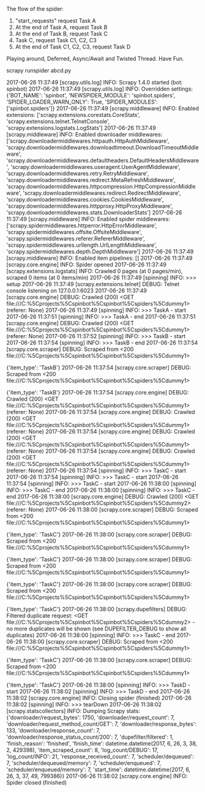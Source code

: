 The flow of the spider:
1. "start_requests" request Task A
2. At the end of Task A, request Task B
3. At the end of Task B, request Task C
4. Task C, request Task C1, C2, C3
5. At the end of Task C1, C2, C3, request Task D

Playing around, Deferred, Async/Await and Twisted Thread. Have Fun.

scrapy runspider abcd.py

2017-06-26 11:37:49 [scrapy.utils.log] INFO: Scrapy 1.4.0 started (bot: spinbot)
2017-06-26 11:37:49 [scrapy.utils.log] INFO: Overridden settings: {'BOT_NAME': 'spinbot', 'NEWSPIDER_MODULE': 'spinbot.spiders', 'SPIDER_LOADER_WARN_ONLY': True, 'SPIDER_MODULES': ['spinbot.spiders']}
2017-06-26 11:37:49 [scrapy.middleware] INFO: Enabled extensions:
['scrapy.extensions.corestats.CoreStats',
 'scrapy.extensions.telnet.TelnetConsole',
 'scrapy.extensions.logstats.LogStats']
2017-06-26 11:37:49 [scrapy.middleware] INFO: Enabled downloader middlewares:
['scrapy.downloadermiddlewares.httpauth.HttpAuthMiddleware',
 'scrapy.downloadermiddlewares.downloadtimeout.DownloadTimeoutMiddleware',
 'scrapy.downloadermiddlewares.defaultheaders.DefaultHeadersMiddleware',
 'scrapy.downloadermiddlewares.useragent.UserAgentMiddleware',
 'scrapy.downloadermiddlewares.retry.RetryMiddleware',
 'scrapy.downloadermiddlewares.redirect.MetaRefreshMiddleware',
 'scrapy.downloadermiddlewares.httpcompression.HttpCompressionMiddleware',
 'scrapy.downloadermiddlewares.redirect.RedirectMiddleware',
 'scrapy.downloadermiddlewares.cookies.CookiesMiddleware',
 'scrapy.downloadermiddlewares.httpproxy.HttpProxyMiddleware',
 'scrapy.downloadermiddlewares.stats.DownloaderStats']
2017-06-26 11:37:49 [scrapy.middleware] INFO: Enabled spider middlewares:
['scrapy.spidermiddlewares.httperror.HttpErrorMiddleware',
 'scrapy.spidermiddlewares.offsite.OffsiteMiddleware',
 'scrapy.spidermiddlewares.referer.RefererMiddleware',
 'scrapy.spidermiddlewares.urllength.UrlLengthMiddleware',
 'scrapy.spidermiddlewares.depth.DepthMiddleware']
2017-06-26 11:37:49 [scrapy.middleware] INFO: Enabled item pipelines:
[]
2017-06-26 11:37:49 [scrapy.core.engine] INFO: Spider opened
2017-06-26 11:37:49 [scrapy.extensions.logstats] INFO: Crawled 0 pages (at 0 pages/min), scraped 0 items (at 0 items/min)
2017-06-26 11:37:49 [spinning] INFO: >>> setup
2017-06-26 11:37:49 [scrapy.extensions.telnet] DEBUG: Telnet console listening on 127.0.0.1:6023
2017-06-26 11:37:49 [scrapy.core.engine] DEBUG: Crawled (200) <GET file:///C:%5Cprojects%5Cspinbot%5Cspinbot%5Cspiders%5Cdummy1> (referer: None)
2017-06-26 11:37:49 [spinning] INFO: >>> TaskA - start
2017-06-26 11:37:51 [spinning] INFO: >>> TaskA - end
2017-06-26 11:37:51 [scrapy.core.engine] DEBUG: Crawled (200) <GET file:///C:%5Cprojects%5Cspinbot%5Cspinbot%5Cspiders%5Cdummy1> (referer: None)
2017-06-26 11:37:52 [spinning] INFO: >>> TaskB - start
2017-06-26 11:37:54 [spinning] INFO: >>> TaskB - end
2017-06-26 11:37:54 [scrapy.core.scraper] DEBUG: Scraped from <200 file:///C:%5Cprojects%5Cspinbot%5Cspinbot%5Cspiders%5Cdummy1>
{'item_type': 'TaskB'}
2017-06-26 11:37:54 [scrapy.core.scraper] DEBUG: Scraped from <200 file:///C:%5Cprojects%5Cspinbot%5Cspinbot%5Cspiders%5Cdummy1>
{'item_type': 'TaskB'}
2017-06-26 11:37:54 [scrapy.core.engine] DEBUG: Crawled (200) <GET file:///C:%5Cprojects%5Cspinbot%5Cspinbot%5Cspiders%5Cdummy1> (referer: None)
2017-06-26 11:37:54 [scrapy.core.engine] DEBUG: Crawled (200) <GET file:///C:%5Cprojects%5Cspinbot%5Cspinbot%5Cspiders%5Cdummy1> (referer: None)
2017-06-26 11:37:54 [scrapy.core.engine] DEBUG: Crawled (200) <GET file:///C:%5Cprojects%5Cspinbot%5Cspinbot%5Cspiders%5Cdummy1> (referer: None)
2017-06-26 11:37:54 [scrapy.core.engine] DEBUG: Crawled (200) <GET file:///C:%5Cprojects%5Cspinbot%5Cspinbot%5Cspiders%5Cdummy1> (referer: None)
2017-06-26 11:37:54 [spinning] INFO: >>> TaskC - start
2017-06-26 11:37:54 [spinning] INFO: >>> TaskC - start
2017-06-26 11:37:54 [spinning] INFO: >>> TaskC - start
2017-06-26 11:38:00 [spinning] INFO: >>> TaskC - end
2017-06-26 11:38:00 [spinning] INFO: >>> TaskC - end
2017-06-26 11:38:00 [scrapy.core.engine] DEBUG: Crawled (200) <GET file:///C:%5Cprojects%5Cspinbot%5Cspinbot%5Cspiders%5Cdummy2> (referer: None)
2017-06-26 11:38:00 [scrapy.core.scraper] DEBUG: Scraped from <200 file:///C:%5Cprojects%5Cspinbot%5Cspinbot%5Cspiders%5Cdummy1>
{'item_type': 'TaskC'}
2017-06-26 11:38:00 [scrapy.core.scraper] DEBUG: Scraped from <200 file:///C:%5Cprojects%5Cspinbot%5Cspinbot%5Cspiders%5Cdummy1>
{'item_type': 'TaskC'}
2017-06-26 11:38:00 [scrapy.core.scraper] DEBUG: Scraped from <200 file:///C:%5Cprojects%5Cspinbot%5Cspinbot%5Cspiders%5Cdummy1>
{'item_type': 'TaskC'}
2017-06-26 11:38:00 [scrapy.core.scraper] DEBUG: Scraped from <200 file:///C:%5Cprojects%5Cspinbot%5Cspinbot%5Cspiders%5Cdummy1>
{'item_type': 'TaskC'}
2017-06-26 11:38:00 [scrapy.dupefilters] DEBUG: Filtered duplicate request: <GET file:///C:%5Cprojects%5Cspinbot%5Cspinbot%5Cspiders%5Cdummy2> - no more duplicates will be shown (see DUPEFILTER_DEBUG to show all duplicates)
2017-06-26 11:38:00 [spinning] INFO: >>> TaskC - end
2017-06-26 11:38:00 [scrapy.core.scraper] DEBUG: Scraped from <200 file:///C:%5Cprojects%5Cspinbot%5Cspinbot%5Cspiders%5Cdummy1>
{'item_type': 'TaskC'}
2017-06-26 11:38:00 [scrapy.core.scraper] DEBUG: Scraped from <200 file:///C:%5Cprojects%5Cspinbot%5Cspinbot%5Cspiders%5Cdummy1>
{'item_type': 'TaskC'}
2017-06-26 11:38:00 [spinning] INFO: >>> TaskD - start
2017-06-26 11:38:02 [spinning] INFO: >>> TaskD - end
2017-06-26 11:38:02 [scrapy.core.engine] INFO: Closing spider (finished)
2017-06-26 11:38:02 [spinning] INFO: >>> tearDown
2017-06-26 11:38:02 [scrapy.statscollectors] INFO: Dumping Scrapy stats:
{'downloader/request_bytes': 1750,
 'downloader/request_count': 7,
 'downloader/request_method_count/GET': 7,
 'downloader/response_bytes': 133,
 'downloader/response_count': 7,
 'downloader/response_status_count/200': 7,
 'dupefilter/filtered': 1,
 'finish_reason': 'finished',
 'finish_time': datetime.datetime(2017, 6, 26, 3, 38, 2, 429398),
 'item_scraped_count': 8,
 'log_count/DEBUG': 17,
 'log_count/INFO': 21,
 'response_received_count': 7,
 'scheduler/dequeued': 7,
 'scheduler/dequeued/memory': 7,
 'scheduler/enqueued': 7,
 'scheduler/enqueued/memory': 7,
 'start_time': datetime.datetime(2017, 6, 26, 3, 37, 49, 799386)}
2017-06-26 11:38:02 [scrapy.core.engine] INFO: Spider closed (finished)
